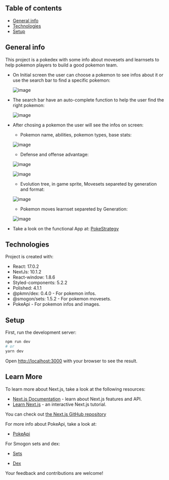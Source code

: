## Table of contents

* [General info](#general-info)
* [Technologies](#technologies)
* [Setup](#setup)

## General info

This project is a pokedex with some info about movesets and learnsets to help pokemon players to build a good pokemon team.

- On Initial screen the user can choose a pokemon to see infos about it or use the search bar to find a specific pokemon:

  ![image](https://user-images.githubusercontent.com/56899689/117062203-8d286100-acf9-11eb-9e5a-11cb93b1b123.png)

- The search bar have an auto-complete function to help the user find the right pokemon:
  
  
  ![image](https://user-images.githubusercontent.com/56899689/117062236-9d404080-acf9-11eb-9668-2a600f505c33.png)

- After chosing a pokemon the user will see the infos on screen:

  - Pokemon name, abilities, pokemon types, base stats: 
  
  ![image](https://user-images.githubusercontent.com/56899689/117062716-2a839500-acfa-11eb-913e-1c2e19ca9925.png)
  
  - Defense and offense advantage:
  
  ![image](https://user-images.githubusercontent.com/56899689/117065523-02963080-acfe-11eb-8550-acbd3816fdcf.png)
  
  ![image](https://user-images.githubusercontent.com/56899689/117065623-1cd00e80-acfe-11eb-9149-bd2a7225c6d9.png)

  
  - Evolution tree, in game sprite, Movesets separeted by generation and format:
  
  ![image](https://user-images.githubusercontent.com/56899689/117063158-d1683100-acfa-11eb-999f-4d72235c18d9.png)
  
  - Pokemon moves learnset separeted by Generation:
  
  ![image](https://user-images.githubusercontent.com/56899689/117063229-e5ac2e00-acfa-11eb-9280-39c2c8fe160a.png)

- Take a look on the functional App at: [PokeStrategy](https://pokestrategy.vercel.app)

## Technologies

Project is created with:

* React: 17.0.2
* NextJs: 10.1.2
* React-window: 1.8.6
* Styled-components: 5.2.2
* Polished: 4.1.1
* @pkmn/dex: 0.4.0 - For pokemon infos.
* @smogon/sets: 1.5.2 - For pokemon movesets.
* PokeApi - For pokemon infos and images.

## Setup

First, run the development server:

```bash
npm run dev
# or
yarn dev
```

Open [http://localhost:3000](http://localhost:3000) with your browser to see the result.



## Learn More


To learn more about Next.js, take a look at the following resources:

- [Next.js Documentation](https://nextjs.org/docs) - learn about Next.js features and API.
- [Learn Next.js](https://nextjs.org/learn) - an interactive Next.js tutorial.

You can check out [the Next.js GitHub repository](https://github.com/vercel/next.js/)

For more info about PokeApi, take a look at:

- [PokeApi](https://pokeapi.co/docs/v2)

For Smogon sets and dex: 

- [Sets](https://www.npmjs.com/package/@smogon/sets)

- [Dex](https://www.npmjs.com/package/@pkmn/dex)


Your feedback and contributions are welcome!
